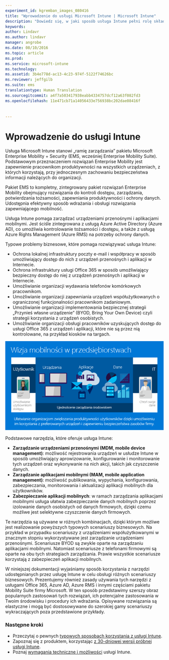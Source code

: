 ```yaml
---
experiment_id: kgremban_images_080416
title: "Wprowadzenie do usługi Microsoft Intune | Microsoft Intune"
description: "Dowiedz się, w jaki sposób usługa Intune pełni rolę składnika zarządzania urządzeniami przenośnymi rozwiązania Enterprise Mobility + Security."
keywords: 
author: Lindavr
ms.author: lindavr
manager: angrobe
ms.date: 08/10/2016
ms.topic: article
ms.prod: 
ms.service: microsoft-intune
ms.technology: 
ms.assetid: 3b4e778d-ac13-4c23-974f-5122f74626bc
ms.reviewer: jeffgilb
ms.suite: ems
translationtype: Human Translation
ms.sourcegitcommit: a4f7a503417938eabb4334757dcf12a63f082fd3
ms.openlocfilehash: 11e471cb71a14056433e756938bc202dae08416f


---
```


# Wprowadzenie do usługi Intune
Usługa Microsoft Intune stanowi „ramię zarządzania” pakietu Microsoft Enterprise Mobility + Security (EMS, wcześniej Enterprise Mobility Suite). Podstawowym przeznaczeniem rozwiązań Enterprise Mobility jest zapewnienie pracownikom produktywności na wszystkich urządzeniach, z których korzystają, przy jednoczesnym zachowaniu bezpieczeństwa informacji należących do organizacji.  

Pakiet EMS to kompletny, zintegrowany pakiet rozwiązań Enterprise Mobility obejmujący rozwiązania do kontroli dostępu, zarządzania, potwierdzania tożsamości, zapewniania produktywności i ochrony danych. Udostępnia efektywny sposób wdrażania i obsługi rozwiązania zapewniającego mobilność.  

Usługa Intune pomaga zarządzać urządzeniami przenośnymi i aplikacjami mobilnymi. Jest ściśle zintegrowana z usługą Azure Active Directory (Azure AD), co umożliwia kontrolowanie tożsamości i dostępu, a także z usługą Azure Rights Management (Azure RMS) na potrzeby ochrony danych.  

Typowe problemy biznesowe, które pomaga rozwiązywać usługa Intune:

* Ochrona lokalnej infrastruktury poczty e-mail i współpracy w sposób umożliwiający dostęp do nich z urządzeń przenośnych i aplikacji w Internecie.
* Ochrona infrastruktury usługi Office 365 w sposób umożliwiający bezpieczny dostęp do niej z urządzeń przenośnych i aplikacji w Internecie.
* Umożliwianie organizacji wydawania telefonów komórkowych pracownikom.
* Umożliwianie organizacji zapewniania urządzeń współużytkowanych o ograniczonej funkcjonalności pracownikom zadaniowym.
* Umożliwianie organizacji implementowania bezpiecznej strategii „Przynieś własne urządzenie” (BYOD, Bring Your Own Device) czyli strategii korzystania z urządzeń osobistych.
* Umożliwianie organizacji obsługi pracowników uzyskujących dostęp do usługi Office 365 z urządzeń i aplikacji, które nie są przez nią kontrolowane, na przykład kiosków na targach.

![Wizja mobilności w przedsiębiorstwach](..\media\em-vision.png)

Podstawowe narzędzia, które oferuje usługa Intune:
* **Zarządzanie urządzeniami przenośnymi (MDM, mobile device management)**: możliwość rejestrowania urządzeń w usłudze Intune w sposób umożliwiający aprowizowanie, konfigurowanie i monitorowanie tych urządzeń oraz wykonywanie na nich akcji, takich jak czyszczenie danych.
* **Zarządzanie aplikacjami mobilnymi (MAM, mobile application management)**: możliwość publikowania, wypychania, konfigurowania, zabezpieczania, monitorowania i aktualizacji aplikacji mobilnych dla użytkowników.
* **Zabezpieczanie aplikacji mobilnych**: w ramach zarządzania aplikacjami mobilnymi usługa ułatwia zabezpieczanie danych mobilnych poprzez izolowanie danych osobistych od danych firmowych, dzięki czemu możliwe jest selektywne czyszczenie danych firmowych.

Te narzędzia są używane w różnych kombinacjach, dzięki którym możliwe jest realizowanie powyższych typowych scenariuszy biznesowych. Na przykład w przypadku scenariuszy z urządzeniami współużytkowanymi w znacznym stopniu wykorzystywane jest zarządzanie urządzeniami przenośnymi. Scenariusze BYOD są zwykle oparte na zarządzaniu aplikacjami mobilnymi. Natomiast scenariusze z telefonami firmowymi są oparte na obu tych strategiach zarządzania. Prawie wszystkie scenariusze korzystają z zabezpieczeń aplikacji mobilnych.

W niniejszej dokumentacji wyjaśniamy sposób korzystania z narzędzi udostępnianych przez usługę Intune w celu obsługi różnych scenariuszy biznesowych.  Prezentujemy również zasady używania tych narzędzi z usługami Office 365, Azure AD, Azure RMS i innymi częściami pakietu Mobility Suite firmy Microsoft. W ten sposób przedstawimy szerszy obraz popularnych zastosowań tych rozwiązań, ich potencjalne zastosowania w Twoim środowisku i procedury ich wdrażania. Opisywane rozwiązania są elastyczne i mogą być dostosowywane do szerokiej gamy scenariuszy wykraczających poza przedstawione przykłady.

### Następne kroki
* Przeczytaj o pewnych [typowych sposobach korzystania z usługi Intune](common-ways-to-use-intune.md).
* Zapoznaj się z produktem, korzystając [z 30-dniowej wersji próbnej usługi Intune](get-started-with-a-30-day-trial-of-microsoft-intune.md).
* Poznaj [wymagania techniczne i możliwości](/intune/get-started/what-to-know-before-you-start-microsoft-intune) usługi Intune.



<!--HONumber=Oct16_HO4-->


